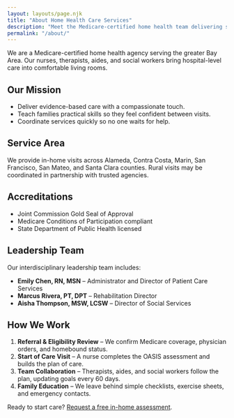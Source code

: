 ```yaml
---
layout: layouts/page.njk
title: "About Home Health Care Services"
description: "Meet the Medicare-certified home health team delivering skilled nursing, therapy, and social work across the region."
permalink: "/about/"
---
```

We are a Medicare-certified home health agency serving the greater Bay Area. Our nurses, therapists, aides, and social workers bring hospital-level care into comfortable living rooms.

## Our Mission
- Deliver evidence-based care with a compassionate touch.
- Teach families practical skills so they feel confident between visits.
- Coordinate services quickly so no one waits for help.

## Service Area
We provide in-home visits across Alameda, Contra Costa, Marin, San Francisco, San Mateo, and Santa Clara counties. Rural visits may be coordinated in partnership with trusted agencies.

## Accreditations
- Joint Commission Gold Seal of Approval
- Medicare Conditions of Participation compliant
- State Department of Public Health licensed

## Leadership Team
Our interdisciplinary leadership team includes:
- **Emily Chen, RN, MSN** – Administrator and Director of Patient Care Services
- **Marcus Rivera, PT, DPT** – Rehabilitation Director
- **Aisha Thompson, MSW, LCSW** – Director of Social Services

## How We Work
1. **Referral & Eligibility Review** – We confirm Medicare coverage, physician orders, and homebound status.
2. **Start of Care Visit** – A nurse completes the OASIS assessment and builds the plan of care.
3. **Team Collaboration** – Therapists, aides, and social workers follow the plan, updating goals every 60 days.
4. **Family Education** – We leave behind simple checklists, exercise sheets, and emergency contacts.

Ready to start care? [Request a free in-home assessment](/contact/).
